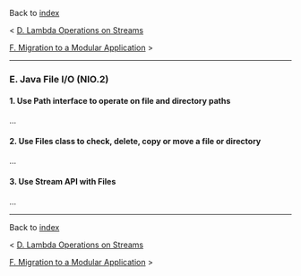 Back to [index](README.md)

&lt; [D. Lambda Operations on Streams](D-LambdaOperationsOnStreams.md)

[F. Migration to a Modular Application](F-MigrationToAModularApplication.md) &gt;

---
### E. Java File I/O (NIO.2)
#### 1. Use Path interface to operate on file and directory paths
...
#### 2. Use Files class to check, delete, copy or move a file or directory
...
#### 3. Use Stream API with Files
...

---
Back to [index](README.md)

&lt; [D. Lambda Operations on Streams](D-LambdaOperationsOnStreams.md)

[F. Migration to a Modular Application](F-MigrationToAModularApplication.md) &gt;
